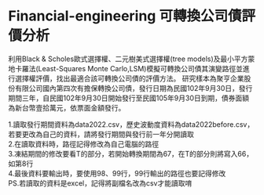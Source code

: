 # Financial-engineering 可轉換公司債評價分析
  利用Black & Scholes歐式選擇權、二元樹美式選擇權(tree models)及最小平方蒙地卡羅法(Least-Squares Monte Carlo,LSM)模擬可轉換公司債其演變路徑並進行選擇權評價，找出最適合該可轉換公司債的評價方法。
  研究樣本為聚亨企業股份有限公司國內第四次有擔保轉換公司債，發行日期為民國102年9月30日，發行期間三年，自民國102年9月30日開始發行至民國105年9月30日到期，債券面額為新台幣壹拾萬元，依票面金額發行。

1.讀取發行期間資料為data2022.csv，歷史波動度資料為data2022before.csv，若要更改為自己的資料，請將發行期間與發行前一年分開讀取 </br>
2.在讀取資料時，路徑記得修改為自己電腦的路徑 </br>
3.凍結期間的修改要看T的部分，若開始轉換期間為67，在T的部分則將寫入66，如第8行 </br>
4.最後資料要輸出時，要使用98、99行，99行輸出的路徑也要記得修改</br>
PS.若讀取的資料是excel，記得將副檔名改為csv才能讀取唷
